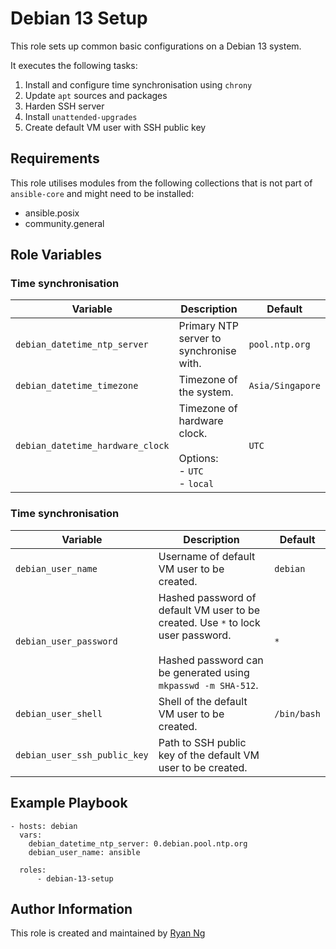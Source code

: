 <!-- @format -->

# Debian 13 Setup

This role sets up common basic configurations on a Debian 13 system.

It executes the following tasks:

1. Install and configure time synchronisation using `chrony`
1. Update `apt` sources and packages
1. Harden SSH server
1. Install `unattended-upgrades`
1. Create default VM user with SSH public key

## Requirements

This role utilises modules from the following collections that is not part of `ansible-core` and might need to be installed:

- ansible.posix
- community.general

## Role Variables

### Time synchronisation

| Variable                         | Description                                                         | Default          |
| -------------------------------- | ------------------------------------------------------------------- | ---------------- |
| `debian_datetime_ntp_server`     | Primary NTP server to synchronise with.                             | `pool.ntp.org`   |
| `debian_datetime_timezone`       | Timezone of the system.                                             | `Asia/Singapore` |
| `debian_datetime_hardware_clock` | Timezone of hardware clock.<br><br>Options:<br>- `UTC`<br>- `local` | `UTC`            |

### Time synchronisation

| Variable                     | Description                                                                                                                                           | Default     |
| ---------------------------- | ----------------------------------------------------------------------------------------------------------------------------------------------------- | ----------- |
| `debian_user_name`           | Username of default VM user to be created.                                                                                                            | `debian`    |
| `debian_user_password`       | Hashed password of default VM user to be created. Use `*` to lock user password.<br><br>Hashed password can be generated using `mkpasswd -m SHA-512`. | `*`         |
| `debian_user_shell`          | Shell of the default VM user to be created.                                                                                                           | `/bin/bash` |
| `debian_user_ssh_public_key` | Path to SSH public key of the default VM user to be created.                                                                                          |             |

## Example Playbook

```
- hosts: debian
  vars:
    debian_datetime_ntp_server: 0.debian.pool.ntp.org
    debian_user_name: ansible

  roles:
      - debian-13-setup
```

## Author Information

This role is created and maintained by [Ryan Ng](https://www.github.com/RyanNgWH)
